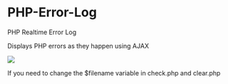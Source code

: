 # PHP-Error-Log
PHP Realtime Error Log

Displays PHP errors as they happen using AJAX

![](https://github.com/sean465/PHP-Error-Log/blob/master/screenshot.PNG?raw=true)

If you need to change the $filename variable in check.php and clear.php

